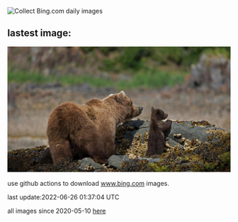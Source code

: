 ![Collect Bing.com daily images](https://github.com/counter2015/bing-daily-images/workflows/Collect%20Bing.com%20daily%20images/badge.svg)
## lastest image:
![](images/BBMomCub.jpg)

use github actions to download www.bing.com images.

last update:2022-06-26 01:37:04 UTC

all images since 2020-05-10 [here](https://github.com/counter2015/bing-daily-images/tree/master/images) 
